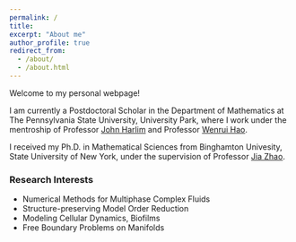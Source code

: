 ```yaml
---
permalink: /
title: 
excerpt: "About me"
author_profile: true
redirect_from: 
  - /about/
  - /about.html
---
```


Welcome to my personal webpage!

I am currently a Postdoctoral Scholar in the Department of Mathematics at The Pennsylvania State University, University Park, where I work under the mentroship of Professor <a href="https://science.psu.edu/math/people/jzh13">John Harlim</a> and Professor <a href="https://science.psu.edu/math/people/wxh64">Wenrui Hao</a>.

I received my Ph.D. in Mathematical Sciences from Binghamton Univesity, State University of New York, under the supervision of Professor <a href="https://math.ua.edu/people/jia-zhao/">Jia Zhao</a>.

### Research Interests

* Numerical Methods for Multiphase Complex Fluids
* Structure-preserving Model Order Reduction
* Modeling Cellular Dynamics, Biofilms
* Free Boundary Problems on Manifolds
